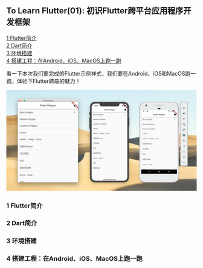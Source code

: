 ## To Learn Flutter(01): 初识Flutter跨平台应用程序开发框架

[1 Flutter简介](#1-Flutter简介)  
[2 Dart简介](#2-Dart简介)  
[3 环境搭建](#3-环境搭建)  
[4 搭建工程：在Android、iOS、MacOS上跑一跑](#4-搭建工程：在Android、iOS、MacOS上跑一跑)

看一下本次我们要完成的Flutter示例样式，我们要在Android、iOS和MacOS跑一跑，体验下Flutter跨端的魅力！

![](/posts/resources/to_learn_flutter.png)

### 1 Flutter简介


### 2 Dart简介


### 3 环境搭建


### 4 搭建工程：在Android、iOS、MacOS上跑一跑
